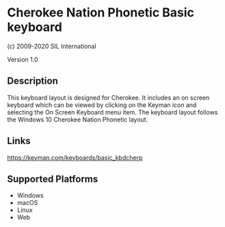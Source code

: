 Cherokee Nation Phonetic Basic keyboard
==============

(c) 2009-2020 SIL International

Version 1.0

Description
-----------

This keyboard layout is designed for Cherokee.  It includes an on screen keyboard 
which can be viewed by clicking on the Keyman icon and selecting the On Screen Keyboard menu 
item. The keyboard layout follows the Windows 10 Cherokee Nation Phonetic layout.

Links
-----
https://keyman.com/keyboards/basic_kbdcherp

Supported Platforms
-------------------
 * Windows
 * macOS
 * Linux
 * Web
 

